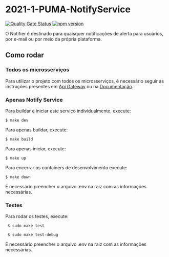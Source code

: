 # 2021-1-PUMA-NotifyService
[![Quality Gate Status](https://sonarcloud.io/api/project_badges/measure?project=fga-eps-mds_2022-1-PUMA-NotifyService&metric=alert_status)](https://sonarcloud.io/summary/new_code?id=fga-eps-mds_2022-1-PUMA-NotifyService) [![npm version](https://img.shields.io/badge/npm--express-v4.17.1-blue)](https://www.npmjs.com/package/express/v/4.17.1)

O Notifier é destinado para quaisquer notificações de alerta para usuários, por e-mail ou por meio da própria plataforma.

## Como rodar

### Todos os microsserviços

Para utilizar o projeto com todos os microsserviços, é necessário seguir as instruções presentes em  [Api Gateway](https://github.com/fga-eps-mds/2022-2-PUMA-ApiGateway) ou na [Documentação](https://github.com/fga-eps-mds/2022-2-PUMA-Doc).


### Apenas Notify Service

Para buildar e iniciar este serviço individualmente, execute:

``` $ make dev ```

Para apenas buildar, execute:

```$ make build ```

Para apenas iniciar, execute:

```$ make up ```

Para encerrar os containers de desenvolvimento execute:

``` $ make down ```

É necessário preencher o arquivo .env na raiz com as informações necessárias.


### Testes

Para rodar os testes, execute:

``` $ sudo make test```

``` $ sudo make test-debug```

É necessário preencher o arquivo .env na raiz com as informações necessárias.

